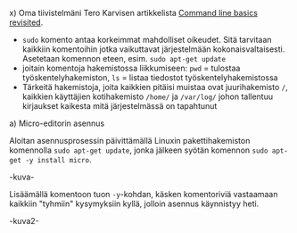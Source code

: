 x) Oma tiivistelmäni Tero Karvisen artikkelista [Command line basics revisited](https://terokarvinen.com/2020/command-line-basics-revisited/?fromSearch=command%20line%20basics%20revisited).

- `sudo` komento antaa korkeimmat mahdolliset oikeudet. Sitä tarvitaan kaikkiin komentoihin jotka vaikuttavat järjestelmään kokonaisvaltaisesti. Asetetaan komennon eteen, esim. `sudo apt-get update`
- joitain komentoja hakemistossa liikkumiseen: `pwd` = tulostaa työskentelyhakemiston, `ls` = listaa tiedostot työskentelyhakemistossa
- Tärkeitä hakemistoja, joita kaikkien pitäisi muistaa ovat juurihakemisto `/`, kaikkien käyttäjien kotihakemisto `/home/` ja `/var/log/` johon tallentuu kirjaukset kaikesta mitä järjestelmässä on tapahtunut

a) Micro-editorin asennus

Aloitan asennusprosessin päivittämällä Linuxin pakettihakemiston komennolla `sudo apt-get update`, jonka jälkeen syötän komennon `sudo apt-get -y install micro`. 

-kuva-

Lisäämällä komentoon tuon `-y`-kohdan, käsken komentoriviä vastaamaan kaikkiin "tyhmiin" kysymyksiin kyllä, jolloin asennus käynnistyy heti.

-kuva2-
